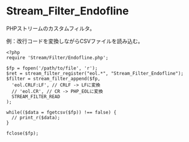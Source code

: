 Stream_Filter_Endofline
=======================

PHPストリームのカスタムフィルタ。

例：改行コードを変換しながらCSVファイルを読み込む。

    <?php
    require 'Stream/Filter/Endofline.php';

    $fp = fopen('/path/to/file', 'r');
    $ret = stream_filter_register("eol.*", "Stream_Filter_Endofline");
    $filter = stream_filter_append($fp,
      'eol.CRLF:LF', // CRLF -> LFに変換
      // 'eol.CR', // CR -> PHP_EOLに変換
      STREAM_FILTER_READ
    );

    while(($data = fgetcsv($fp)) !== false) {
      // print_r($data);
    }

    fclose($fp);
